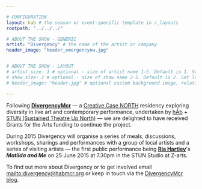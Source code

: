 ```yaml
---

# CONFIGURATION
layout: hab # the season or event-specific template in /_layouts
rootpath: "../../../"

# ABOUT THE SHOW - GENERIC
artist: "Divergency" # the name of the artist or company
header_image: "header_emergencynw.jpg"    


# ABOUT THE SHOW - LAYOUT
# artist_size: 1 # optional - size of artist name 1-5. Default is 1. Set longer names to lower values
# show_size: 2 # optional - size of show name 2-5. Default is 2. Set longer names to lower values
# header_image: "header.jpg" # optional custom background image, relative to current page

---
```

Following [**DivergencyMcr**](http://divergencymcr.posthaven.com) — a [Creative Case NORTH](http://www.zendeh.com/blog/#announcement) residency exploring diversity in live art and contemporary performance, undertaken by [hÅb](/hab) + [STUN (Sustained Theatre Up North)](http://stunlive.com) — we are delighted to have received Grants for the Arts funding to continue the project.    
     
During 2015 Divergency will organise a series of meals, discussions, workshops, sharings and performances with a group of local artists and a series of visiting artists — the first public performance being [**Ria Hartley**](/current/2015-springsummer/hartley)'s ***Matilda and Me*** on 25 June 2015 at 7.30pm in the STUN Studio at Z-arts.        
        
To find out more about Divergency or to get involved email <mailto:divergency@habmcr.org> or keep in touch via the [DivergencyMcr blog](http://divergencymcr.posthaven.com).
